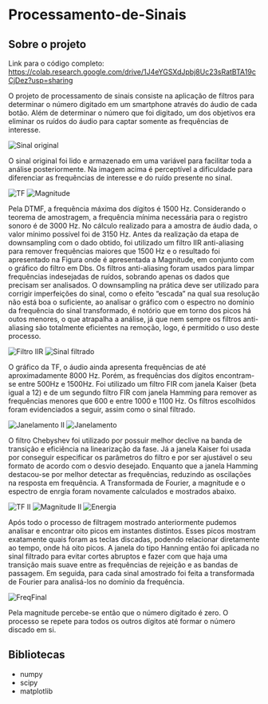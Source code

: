 # Processamento-de-Sinais

## Sobre o projeto

Link para o código completo: https://colab.research.google.com/drive/1J4eYGSXdJpbj8Uc23sRatBTA19cCjDez?usp=sharing

O projeto de processamento de sinais consiste na aplicação de filtros para determinar o número digitado em um smartphone através do áudio de cada botão. Além de determinar o número que foi digitado, um dos objetivos era eliminar os ruídos do áudio para captar somente as frequências de interesse.

![Sinal original](https://user-images.githubusercontent.com/83102320/134104379-a92d6d90-dde2-4d9d-871b-64d2d740a2a9.JPG)

O sinal original foi lido e armazenado em uma variável para facilitar toda a análise posteriormente. Na imagem acima é perceptível a dificuldade para diferenciar as frequências de interesse e do ruído presente no sinal.

![TF](https://user-images.githubusercontent.com/83102320/134104968-098f8c41-4de0-4e25-8a0a-eccebe502340.JPG)
![Magnitude](https://user-images.githubusercontent.com/83102320/134104977-721ac89c-91c3-4696-8034-af317d224564.JPG)

  Pela DTMF, a frequência máxima dos dígitos é 1500 Hz. Considerando o teorema de amostragem, a frequência mínima necessária para o registro sonoro é de 3000 Hz. No cálculo realizado para a amostra de áudio dada, o valor mínimo possível foi de 3150 Hz. Antes da realização da etapa de downsampling com o dado obtido, foi utilizado um filtro IIR anti-aliasing para remover frequências maiores que 1500 Hz e o resultado foi apresentado na Figura onde é apresentada a Magnitude, em conjunto com o gráfico do filtro em Dbs.
  Os filtros anti-aliasing foram usados para limpar frequências indesejadas de ruídos, sobrando apenas os dados que precisam ser analisados. O downsampling na prática deve ser utilizado para corrigir imperfeições do sinal, como o efeito “escada” na qual sua resolução não está boa o suficiente, ao analisar o gráfico com o espectro no domínio da frequência do sinal transformado, é notório que em torno dos picos há outos menores, o que atrapalha a análise, já que nem sempre os filtros anti-aliasing são totalmente eficientes na remoção, logo, é permitido o uso deste processo.

![Filtro IIR](https://user-images.githubusercontent.com/83102320/134105599-1b701728-1e91-4d1e-81e6-34615420ba9f.JPG)
![Sinal filtrado](https://user-images.githubusercontent.com/83102320/134105608-84424418-3b38-46c4-b73a-f4c9e029ca75.JPG)

O gráfico da TF, o áudio ainda apresenta frequências de até aproximadamente 8000 Hz. Porém, as frequências dos dígitos encontram-se entre 500Hz e 1500Hz. Foi utilizado um filtro FIR com janela Kaiser (beta igual a 12) e de um segundo filtro FIR com janela Hamming para remover as frequências menores que 600 e entre 1000 e 1100 Hz. Os filtros escolhidos foram evidenciados a seguir, assim como o sinal filtrado.

![Janelamento II](https://user-images.githubusercontent.com/83102320/134105967-c00358d9-4e81-4827-be71-4add6d31468d.JPG)
![Janelamento](https://user-images.githubusercontent.com/83102320/134105972-9b1a38b6-bd05-4b24-bbcc-ae8d4c72585c.JPG)

  O filtro Chebyshev foi utilizado por possuir melhor declive na banda de transição e eficiência na linearização da fase. Já a janela Kaiser foi usada por conseguir especificar os parâmetros do filtro e por ser ajustável o seu formato de acordo com o desvio desejado. Enquanto que a janela Hamming destacou-se por melhor detectar as frequências, reduzindo as oscilações na resposta em frequência.
  A Transformada de Fourier, a magnitude e o espectro de enrgia foram novamente calculados e mostrados abaixo.
  
![TF II](https://user-images.githubusercontent.com/83102320/134106380-8080dc73-8b4e-4cb2-950a-f948f716b7b6.JPG)
![Magnitude II](https://user-images.githubusercontent.com/83102320/134106408-34394d05-b3f0-4020-b974-94eeb615361f.JPG)
![Energia](https://user-images.githubusercontent.com/83102320/134106418-3ebf7899-890e-4422-8704-53c325f6e90b.JPG)

  Após todo o processo de filtragem mostrado anteriormente pudemos analisar e encontrar oito picos em instantes distintos. Esses picos mostram exatamente quais foram as teclas discadas, podendo relacionar diretamente ao tempo, onde há oito picos. A janela do tipo Hanning então foi aplicada no sinal filtrado para evitar cortes abruptos e fazer com que haja uma transição mais suave entre as frequências de rejeição e as bandas de passagem. Em seguida, para cada sinal amostrado foi feita a transformada de Fourier para analisá-los no domínio da frequência.
  
  ![FreqFinal](https://user-images.githubusercontent.com/83102320/134106669-135b7f38-0044-4475-96e8-ab7286b82ffe.JPG)
  
  Pela magnitude percebe-se então que o número digitado é zero. O processo se repete para todos os outros dígitos até formar o número discado em si.
  
## Bibliotecas
- numpy
- scipy
- matplotlib
